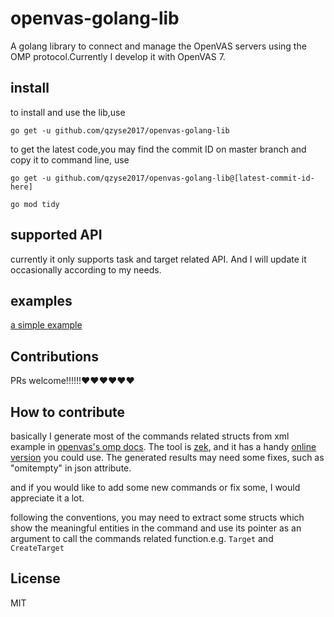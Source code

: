 # openvas-golang-lib

A golang library to connect and manage the OpenVAS servers using the OMP protocol.Currently I develop it with OpenVAS 7.

## install 
to install and use the lib,use

```
go get -u github.com/qzyse2017/openvas-golang-lib
```

to get the latest code,you may find the commit ID on master branch and copy it to command line, use

```
go get -u github.com/qzyse2017/openvas-golang-lib@[latest-commit-id-here]

go mod tidy
```

## supported API
currently it only supports task and target related API. And I will update it occasionally according to my needs.

## examples
[a simple example](https://github.com/qzyse2017/openvas-golang-lib-example)

## Contributions
PRs welcome!!!!!!❤️❤️❤️❤️❤️❤️

## How to contribute
basically I generate most of the commands related structs from xml example in [openvas's omp docs](https://docs.greenbone.net/API/OMP/omp.html). The tool is [zek](https://github.com/miku/zek), and it has a handy [online version](https://www.onlinetool.io/xmltogo/) you could use. The generated results may need some fixes, such as "omitempty" in json attribute.

and if you would like to add some new commands or fix some, I would appreciate it a lot.

following the conventions, you may need to extract some structs which show the meaningful entities in the command and use its pointer as an argument to call the commands related function.e.g. ``Target`` and ``CreateTarget``

## License
MIT 
